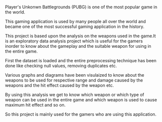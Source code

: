 Player's Unkonwn Battlegrounds (PUBG) is one of the most popular game in the world.

This gaming application is used by many people all over the world and became one of the most successful gaming application in the history.

This project is based upon the analysis on the weapons used in the game.It is an exploratory data analysis project which is useful for the gamers inorder to know about the gameplay and the suitable weapon for using in the entire game.

First the dataset is loaded and the entire preprocessing technique has been done like checking null values, removing duplicates etc.

Various graphs and diagrams have been visulaized to know about the weapons to be used for respective range and damage caused by the weapons and the hit effect caused by the weapon etc.

By using this analysis we get to know which weapon or which type of weapon can be used in the entire game and which weapon is used to cause maximum hit effect and so on.

So this project is mainly used for the gamers who are using this application.
